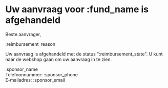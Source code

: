 # Uw aanvraag voor :fund_name is afgehandeld

Beste aanvrager,
&nbsp;  

:reimbursement_reason
&nbsp;  

Uw aanvraag is afgehandeld met de status ":reimbursement_state". 
U kunt naar de webshop gaan om uw aanvraag in te zien.
&nbsp;

:sponsor_name
&nbsp;  
Telefoonnummer: :sponsor_phone
&nbsp;  
E-mailadres: :sponsor_email
